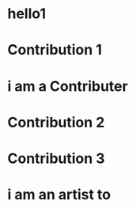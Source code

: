 # hello1
# Contribution 1
# i am a Contributer
# Contribution 2
# Contribution 3
# i am an artist to
